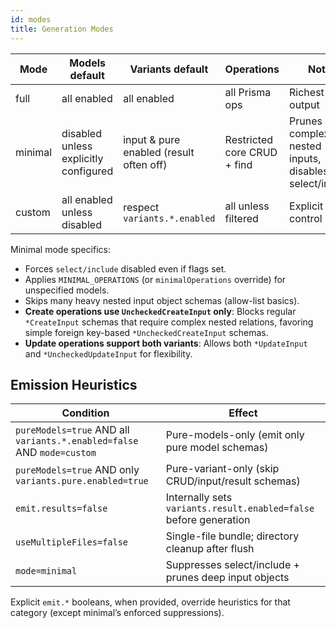 ```yaml
---
id: modes
title: Generation Modes
---
```


| Mode    | Models default                        | Variants default                        | Operations                  | Notes                                                 |
| ------- | ------------------------------------- | --------------------------------------- | --------------------------- | ----------------------------------------------------- |
| full    | all enabled                           | all enabled                             | all Prisma ops              | Richest output                                        |
| minimal | disabled unless explicitly configured | input & pure enabled (result often off) | Restricted core CRUD + find | Prunes complex nested inputs, disables select/include |
| custom  | all enabled unless disabled           | respect `variants.*.enabled`            | all unless filtered         | Explicit control                                      |

Minimal mode specifics:

- Forces `select/include` disabled even if flags set.
- Applies `MINIMAL_OPERATIONS` (or `minimalOperations` override) for unspecified models.
- Skips many heavy nested input object schemas (allow-list basics).
- **Create operations use `UncheckedCreateInput` only**: Blocks regular `*CreateInput` schemas that require complex nested relations, favoring simple foreign key-based `*UncheckedCreateInput` schemas.
- **Update operations support both variants**: Allows both `*UpdateInput` and `*UncheckedUpdateInput` for flexibility.

## Emission Heuristics

| Condition                                                              | Effect                                                            |
| ---------------------------------------------------------------------- | ----------------------------------------------------------------- |
| `pureModels=true` AND all `variants.*.enabled=false` AND `mode=custom` | Pure-models-only (emit only pure model schemas)                   |
| `pureModels=true` AND only `variants.pure.enabled=true`                | Pure-variant-only (skip CRUD/input/result schemas)                |
| `emit.results=false`                                                   | Internally sets `variants.result.enabled=false` before generation |
| `useMultipleFiles=false`                                               | Single-file bundle; directory cleanup after flush                 |
| `mode=minimal`                                                         | Suppresses select/include + prunes deep input objects             |

Explicit `emit.*` booleans, when provided, override heuristics for that category (except minimal’s enforced suppressions).
